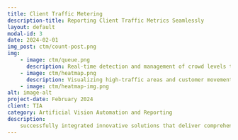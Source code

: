 ```yaml
---
title: Client Traffic Metering
description-title: Reporting Client Traffic Metrics Seamlessly
layout: default
modal-id: 3
date: 2024-02-01
img_post: ctm/count-post.png
img: 
    - image: ctm/queue.png
      description: Real-time detection and management of crowd levels to ensure safety and optimal flow.
    - image: ctm/heatmap.png
      description: Visualizing high-traffic areas and customer movement patterns for optimized store layouts.
    - image: ctm/heatmap-img.png   
alt: image-alt
project-date: February 2024
client: TIA 
category: Artificial Vision Automation and Reporting
description:
    successfully integrated innovative solutions that deliver comprehensive client traffic insights, helping businesses enhance their operational efficiency. These projects empower retailers and commercial spaces to make data-driven decisions by leveraging advanced analytics and AI-powered tools. All projects were deployed using DevOps metodologies, in a single server in the edge (store) to minimize bandwhich requirements.   
---
```

